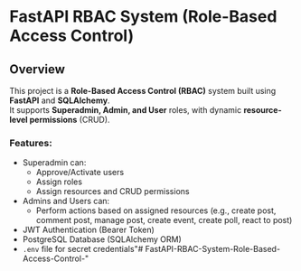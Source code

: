 # FastAPI RBAC System (Role-Based Access Control)

## Overview
This project is a **Role-Based Access Control (RBAC)** system built using **FastAPI** and **SQLAlchemy**.  
It supports **Superadmin, Admin, and User** roles, with dynamic **resource-level permissions** (CRUD).  

### Features:
- Superadmin can:
  - Approve/Activate users
  - Assign roles
  - Assign resources and CRUD permissions
- Admins and Users can:
  - Perform actions based on assigned resources (e.g., create post, comment post, manage post, create event, create poll, react to post)
- JWT Authentication (Bearer Token)
- PostgreSQL Database (SQLAlchemy ORM)
- `.env` file for secret credentials"# FastAPI-RBAC-System-Role-Based-Access-Control-" 
